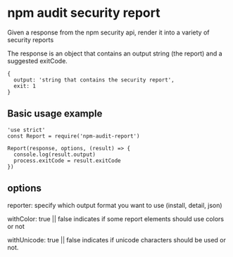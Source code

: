 
# npm audit security report

Given a response from the npm security api, render it into a variety of security reports

The response is an object that contains an output string (the report) and a suggested exitCode.
```
{
  output: 'string that contains the security report',
  exit: 1
}
```


## Basic usage example

```
'use strict'
const Report = require('npm-audit-report')

Report(response, options, (result) => {
  console.log(result.output)
  process.exitCode = result.exitCode
})
```


## options

reporter: 
  specify which output format you want to use (install, detail, json)

withColor: 
  true || false indicates if some report elements should use colors or not

withUnicode: 
  true || false indicates if unicode characters should be used or not.





